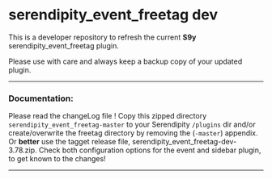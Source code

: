 # serendipity_event_freetag dev

This is a developer repository to refresh the current **S9y** serendipity_event_freetag plugin.

Please use with care and always keep a backup copy of your updated plugin.

- - -

### Documentation:
Please read the changeLog file !
Copy this zipped directory `serendipity_event_freetag-master` to your Serendipity `/plugins` dir and/or create/overwrite the freetag directory by removing the (`-master`) appendix.
Or **better** use the tagget release file, serendipity_event_freetag-dev-3.78.zip.
Check both configuration options for the event and sidebar plugin, to get known to the changes!


- - -

